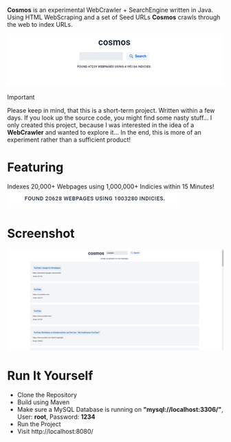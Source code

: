 **Cosmos** is an experimental WebCrawler + SearchEngine written in Java.
Using HTML WebScraping and a set of Seed URLs **Cosmos** crawls through the web to index URLs.

![Screenshot](.github/cosmos.png)

> [!important]
> Please keep in mind, that this is a short-term project. Written within a few days.
> If you look up the source code, you might find some nasty stuff...
> I only created this project, because I was interested in the idea of a **WebCrawler** and wanted to explore it...
> In the end, this is more of an experiment rather than a sufficient product!

# Featuring

Indexes 20,000+ Webpages using 1,000,000+ Indicies within 15 Minutes!
![Screenshot2](.github/index.png)

# Screenshot

![Screenshot3](.github/searching.png)

# Run It Yourself
- Clone the Repository
- Build using Maven
- Make sure a MySQL Database is running on **"mysql://localhost:3306/"**, User: **root**, Password: **1234**
- Run the Project
- Visit http://localhost:8080/
